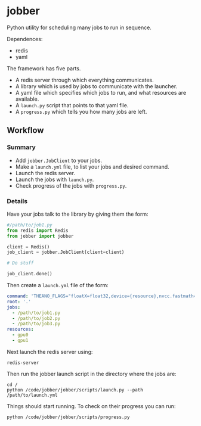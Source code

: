 # jobber
Python utility for scheduling many jobs to run in sequence.

Dependences:
- redis
- yaml

The framework has five parts.
- A redis server through which everything communicates.
- A library which is used by jobs to communicate with the launcher.
- A yaml file which specifies which jobs to run, and what resources are available.
- A `launch.py` script that points to that yaml file.
- A `progress.py` which tells you how many jobs are left.

## Workflow
### Summary
- Add `jobber.JobClient` to your jobs.
- Make a `launch.yml` file, to list your jobs and desired command.
- Launch the redis server.
- Launch the jobs with `launch.py`.
- Check progress of the jobs with `progress.py`.

### Details
Have your jobs talk to the library by giving them the form:
```python
#/path/to/job1.py
from redis import Redis
from jobber import jobber

client = Redis()
job_client = jobber.JobClient(client=client)

# Do stuff

job_client.done()
```

Then create a `launch.yml` file of the form:
```yml
command: 'THEANO_FLAGS="floatX=float32,device={resource},nvcc.fastmath=True" python -u {job} &'
root: '.'
jobs:
  - /path/to/job1.py
  - /path/to/job2.py
  - /path/to/job3.py
resources:
  - gpu0
  - gpu1
```

Next launch the redis server using:
```shell
redis-server
```

Then run the jobber launch script in the directory where the jobs are:
```shell
cd /
python /code/jobber/jobber/scripts/launch.py --path /path/to/launch.yml
```

Things should start running. To check on their progress you can run:
```shell
python /code/jobber/jobber/scripts/progress.py
```